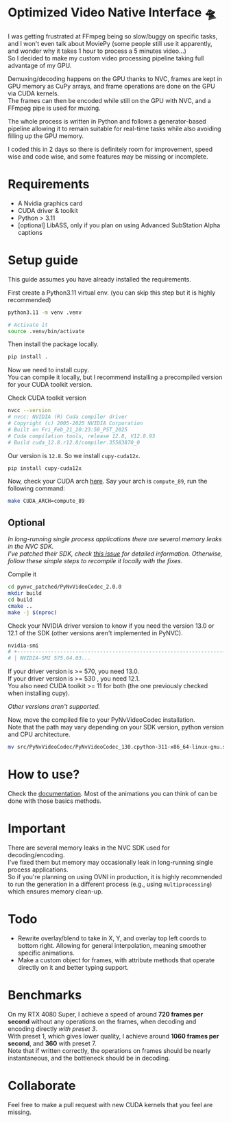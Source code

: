 # Optimized Video Native Interface 🛸
I was getting frustrated at FFmpeg being so slow/buggy on specific tasks, and I won't even talk about MoviePy (some people still use it apparently, and wonder why it takes 1 hour to process a 5 minutes video...)   
So I decided to make my custom video processing pipeline taking full advantage of my GPU.   

Demuxing/decoding happens on the GPU thanks to NVC, frames are kept in GPU memory as CuPy arrays, and frame operations are done on the GPU via CUDA kernels.   
The frames can then be encoded while still on the GPU with NVC, and a FFmpeg pipe is used for muxing.   

The whole process is written in Python and follows a generator-based pipeline allowing it to remain suitable for real-time tasks while also avoiding filling up the GPU memory.   

I coded this in 2 days so there is definitely room for improvement, speed wise and code wise, and some features may be missing or incomplete.   

# Requirements
- A Nvidia graphics card
- CUDA driver & toolkit
- Python > 3.11
- [optional] LibASS, only if you plan on using Advanced SubStation Alpha captions
    
# Setup guide
This guide assumes you have already installed the requirements.   
   
First create a Python3.11 virtual env. (you can skip this step but it is highly recommended)
```sh
python3.11 -m venv .venv

# Activate it
source .venv/bin/activate
```

Then install the package locally.
```sh
pip install .
```

Now we need to install cupy.   
You can compile it locally, but I recommend installing a precompiled version for your CUDA toolkit version.   

Check CUDA toolkit version
```sh
nvcc --version
# nvcc: NVIDIA (R) Cuda compiler driver
# Copyright (c) 2005-2025 NVIDIA Corporation
# Built on Fri_Feb_21_20:23:50_PST_2025
# Cuda compilation tools, release 12.8, V12.8.93
# Build cuda_12.8.r12.8/compiler.35583870_0
```

Our version is `12.8`. So we install `cupy-cuda12x`.
```sh
pip install cupy-cuda12x
```

Now, check your CUDA arch [here](https://developer.nvidia.com/cuda-gpus).
Say your arch is `compute_89`, run the following command:
```sh
make CUDA_ARCH=compute_89
```

## Optional
*In long-running single process applications there are several memory leaks in the NVC SDK.*   
*I've patched their SDK, check [this issue](https://github.com/billythegoat356/OVNI/issues/1) for detailed information.*
*Otherwise, follow these simple steps to recompile it locally with the fixes.*   

Compile it
```sh
cd pynvc_patched/PyNvVideoCodec_2.0.0
mkdir build
cd build
cmake ..
make -j $(nproc)
```

Check your NVIDIA driver version to know if you need the version 13.0 or 12.1 of the SDK (other versions aren't implemented in PyNVC).   
```sh
nvidia-smi
# +-----------------------------------------------------------------------------------------+
# | NVIDIA-SMI 575.64.03...
```
If your driver version is >= 570, you need 13.0.   
If your driver version is >= 530 , you need 12.1.   
You also need CUDA toolkit >= 11 for both (the one previously checked when installing cupy).   

*Other versions aren't supported.*   

Now, move the compiled file to your PyNvVideoCodec installation.   
Note that the path may vary depending on your SDK version, python version and CPU architecture.
```sh
mv src/PyNvVideoCodec/PyNvVideoCodec_130.cpython-311-x86_64-linux-gnu.so ../../../.venv/lib/python3.11/site-packages/PyNvVideoCodec
```

# How to use? 
Check the [documentation](docs.md). Most of the animations you can think of can be done with those basics methods.   

# Important
There are several memory leaks in the NVC SDK used for decoding/encoding.   
I've fixed them but memory may occasionally leak in long-running single process applications.   
So if you're planning on using OVNI in production, it is highly recommended to run the generation in a different process (e.g., using `multiprocessing`) which ensures memory clean-up.   

# Todo
- Rewrite overlay/blend to take in X, Y, and overlay top left coords to bottom right. Allowing for general interpolation, meaning smoother specific animations.   
- Make a custom object for frames, with attribute methods that operate directly on it and better typing support.

# Benchmarks
On my RTX 4080 Super, I achieve a speed of around **720 frames per second** without any operations on the frames, when decoding and encoding directly *with preset 3*.   
With preset 1, which gives lower quality, I achieve around **1060 frames per second**, and **360** with preset 7.   
Note that if written correctly, the operations on frames should be nearly instantaneous, and the bottleneck should be in decoding.   

# Collaborate
Feel free to make a pull request with new CUDA kernels that you feel are missing.
